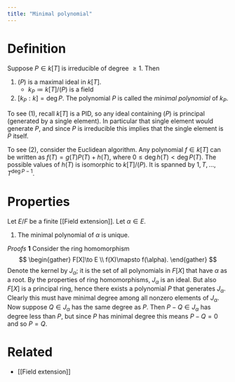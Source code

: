 ```yaml
---
title: "Minimal polynomial"
---
```


# Definition
Suppose $P\in k[T]$ is irreducible of degree $\geq 1$. Then 
1. $(P)$ is a maximal ideal in $k[T]$.
	- $k_P\coloneqq k[T]/(P)$ is a field
2. $[k_P:k]=\deg P$. 
The polynomial $P$ is called the *minimal polynomial* of $k_P$.

To see (1), recall $k[T]$ is a PID, so any ideal containing $(P)$ is principal (generated by a single element). In particular that single element would generate $P$, and since $P$ is irreducible this implies that the single element is $P$ itself.

To see (2), consider the Euclidean algorithm. Any polynomial $f\in k[T]$ can be written as $f(T)=g(T)P(T)+h(T)$, where $0\leq \deg h(T)<\deg P(T)$. The possible values of $h(T)$ is isomorphic to $k[T]/(P)$. It is spanned by $1,T,\dots,T^{\deg P-1}$. 

# Properties
Let $E/F$ be a finite [[Field extension]]. Let $\alpha\in E$. 

1. The minimal polynomial of $\alpha$ is unique. 

*Proofs*
**1**
Consider the ring homomorphism
$$
\begin{gather}
F[X]\to E \\
f(X)\mapsto f(\alpha). 
\end{gather}
$$
Denote the kernel by $J_\alpha$; it is the set of all polynomials in $F[X]$ that have $\alpha$ as a root. By the properties of ring homomorphisms, $J_\alpha$ is an ideal. But also $F[X]$ is a principal ring, hence there exists a polynomial $P$ that generates $J_\alpha$. Clearly this must have minimal degree among all nonzero elements of $J_\alpha$. Now suppose $Q\in J_\alpha$ has the same degree as $P$. Then $P-Q\in J_\alpha$ has degree less than $P$, but since $P$ has minimal degree this means $P-Q=0$ and so $P=Q$. 

# Related
- [[Field extension]]
